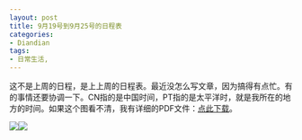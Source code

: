 ```yaml
---
layout: post
title: 9月19号到9月25号的日程表
categories:
- Diandian
tags:
- 日常生活, 
---
```

<p>这不是上周的日程，是上上周的日程表。最近没怎么写文章，因为搞得有点忙。有的事情还要协调一下。CN指的是中国时间，PT指的是太平洋时，就是我所在的地方的时间。如果这个图看不清，我有详细的PDF文件：<a href="http://115.com/file/dn0e50s6# 9-19..9-25.pdf" target="_blank">点此下载</a>。</p>
<p><img src="http://m2.img.srcdd.com/farm5/d/2012/0627/10/701EC8FE791397B0B226A9D958FEB08F_B500_900_500_223.PNG" /><img src="http://m2.img.srcdd.com/farm5/d/2012/0627/10/C14144235A81A3F812D985DD62DAE98E_B500_900_500_117.PNG" /><br /><br /></p>
<p></p>